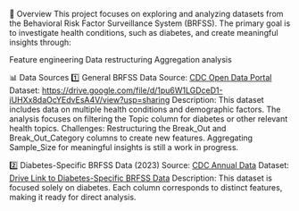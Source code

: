 📝 Overview
This project focuses on exploring and analyzing datasets from the Behavioral Risk Factor Surveillance System (BRFSS). The primary goal is to investigate health conditions, such as diabetes, and create meaningful insights through:

Feature engineering
Data restructuring
Aggregation analysis

📊 Data Sources
1️⃣ General BRFSS Data
Source: [CDC Open Data Portal](https://data.cdc.gov/Behavioral-Risk-Factors/Behavioral-Risk-Factor-Surveillance-System-BRFSS-P/dttw-5yxu/about_data )
Dataset: https://drive.google.com/file/d/1pu6W1LGDceD1-iUHXx8daOcYEdvEsA4V/view?usp=sharing
Description:
This dataset includes data on multiple health conditions and demographic factors.
The analysis focuses on filtering the Topic column for diabetes or other relevant health topics.
Challenges:
Restructuring the Break_Out and Break_Out_Category columns to create new features.
Aggregating Sample_Size for meaningful insights is still a work in progress.

2️⃣ Diabetes-Specific BRFSS Data (2023)
Source: [CDC Annual Data](https://www.cdc.gov/brfss/annual_data/annual_2023.html )
Dataset: [Drive Link to Diabetes-Specific BRFSS Data](https://drive.google.com/file/d/1X36RNwM8axpjgiRieOxz5Z0jNWfTYIMK/view?usp=sharing)
Description:
This dataset is focused solely on diabetes.
Each column corresponds to distinct features, making it ready for direct analysis.
